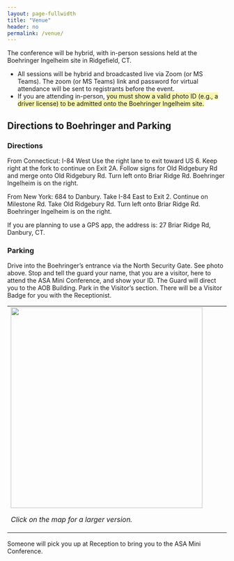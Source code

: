 ```yaml
---
layout: page-fullwidth
title: "Venue"
header: no
permalink: /venue/
---
```


The conference will be hybrid, with in-person sessions held at the Boehringer Ingelheim
site in Ridgefield, CT.

<ul>
<li>All sessions will be hybrid and broadcasted live via Zoom (or MS Teams). The zoom
(or MS Teams) link and password for virtual attendance will be sent to registrants
before the event.</li>
<li>If you are attending in-person, <span style="background-color:#F8F7B1;">you must show a valid photo ID (e.g., a driver license) to be admitted onto the Boehringer Ingelheim site.</span></li>
</ul>

<!--

The conference will be hybrid, with in-person sessions held in [Pfizer Research Site](https://www.pfizer.com/groton-connecticut) in Groton CT.

<ul>
<li>All sessions will be broadcast live via Zoom. The zoom link and password for virtual attendance will be sent to registrants before the event.</li>
<li>If you are attending in-person, <span style="background-color:#F8F7B1;">you must show a valid photo ID (e.g., a driver license) to be admitted onto the Pfizer site.</span></li>
</ul>

<br>

-->

## Directions to Boehringer and Parking

### Directions


From Connecticut: I-84 West Use the right lane to exit toward US 6. Keep right at the
fork to continue on Exit 2A. Follow signs for Old Ridgebury Rd and merge onto Old
Ridgebury Rd. Turn left onto Briar Ridge Rd. Boehringer Ingelheim is on the right.


From New York: 684 to Danbury. Take I-84 East to Exit 2. Continue on Milestone Rd.
Take Old Ridgebury Rd. Turn left onto Briar Ridge Rd. Boehringer Ingelheim is on the
right.


If you are planning to use a GPS app, the address is: 27 Briar Ridge Rd, Danbury, CT.


<!--

Pfizer is off of Exit 87 on Interstate 95 in Groton CT, just under 3 miles from there.  (Note that if you are heading southbound, Exit 87 is a <i>left-lane</i> exit.  Northbound, it is a right-lane exit.)

Exit 87 is Connecticut Route 349.  Follow Route 349 through Groton to Pfizer.  See the map below: Route 349 starts as Clarence B Sharp Hwy, then at the second traffic light turns right onto Rainville Ave, and afterwards turns left onto Eastern Point Road at the second traffic light.  

After the left turn onto Eastern Point Road, the next traffic light will be Pfizer.  The entrance to Pfizer will be directly in front of you. 

<table>
<tr>
<td width="55%" style="vertical-align: top;" halign="center">
<a href="https://asa-ct.github.io/miniconf2023/docs/1)-pinkmap.PNG" target="_blank" style="text-decoration:none;">
<img src="https://asa-ct.github.io/miniconf2023/docs/1)-pinkmap.PNG"  width=440 height=460><p><i>Click on the map for a larger version.</i></p>
</a>
</td>
<td  style="vertical-align: top;" halign="center">
<img src="https://asa-ct.github.io/miniconf2023/docs/2)-NorthGate.PNG" width=300 height=200>
<p><i>If you are planning to use a GPS app, the address is:<br>445 Eastern Point RD Groton.</i> 8WPF+Q9</p>  
<p><i>If you use a GPS app, please check its directions against these directions before starting, because sometimes GPS will misdirect people when trying to get them to Pfizer's Groton site.</i></p>
</td>
</tr>
</table>
<br>

-->

### Parking


Drive into the Boehringer’s entrance via the North Security Gate. See photo above. Stop
and tell the guard your name, that you are a visitor, here to attend the ASA Mini
Conference, and show your ID. The Guard will direct you to the AOB Building. Park in the
Visitor’s section. There will be a Visitor Badge for you with the Receptionist.

<table>
<tr>
<td width="90%" style="vertical-align: top;" halign="center">
<a href="https://asa-ct.github.io/miniconf2024/docs/BIpark.pdf" target="_blank" style="text-decoration:none;">
<img src="https://asa-ct.github.io/miniconf2024/docs/BIpark.png"  width=440 height=460><p><i>Click on the map for a larger version.</i></p>
</a>
</td>
</tr>
</table>


Someone will pick you up at Reception to bring you to the ASA Mini Conference.

<!--
Drive onto the Pfizer entrance road, getting in the right lane; see photo above.  The Pfizer security guard in the right-lane booth ("North Gate 1") will have a Visitor Badge for you.  Stop and tell the guard your name, that you are a visitor, here to attend the ASA Mini Conference, and show your ID.  

(Note that if you arrive after 9:30am and there is a traffic cone in front of the right-lane booth indicating it’s closed, please use the left-lane booth.)

The guard will direct you to the parking garage, about 800 feet ahead, on your right.  Park on the top floor.  Look for signs that direct you to the elevator or stairs down to the second floor of the garage to a door where a Pfizer colleague will meet you, to walk you to the auditorium.

<img src="https://asa-ct.github.io/miniconf2023/docs/3)-garage.PNG"  width=500 height=300>
-->
